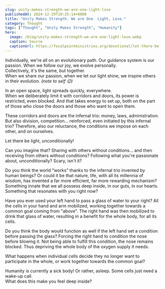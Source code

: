 ```yaml
---
slug: unity-makes-strength-we-are-one-light-love
publishedAt: 2024-12-29T10:25:14+0800
title: "Unity Makes Strength. We are One. Light, Love."
category: Thought
tags: ["Thought", "Unity Makes Strength", "Humanity"]
hero:
  image: /blog/unity-makes-strength-we-are-one-light-love.webp
  caption: Source
  captionUrl: https://focalpointministries.org/devotional/let-there-be-light/
---
```



Individually, we're all on an evolutionary path. Our guidance system is our passion. When we follow our joy, we evolve personally.  
Collectively, it's the same, but together.  
When we share our passion, when we let our light shine, we inspire others in their evolution. _(note to self 😉)_

In an open space, light spreads quickly, everywhere.  
When we deliberately limit it with corridors and doors, its power is restricted, even blocked. And that takes energy to set up, both on the part of those who close the doors and those who want to open them.

These corridors and doors are the infernal trio: money, laws, administration. But also division, competition… reinforced, even initiated by this infernal trio? Therefore, also our reluctance, the conditions we impose on each other, and on ourselves.

Let there be light, unconditionally!

Can you imagine that? Sharing with others without conditions… and then receiving from others without conditions? Following what you're passionate about, unconditionally? Scary, isn't it?

Do you think the world "works" thanks to the infernal trio invented by human beings? Or could it be that nature, life, with all its millennia of wisdom, has invented a far more efficient, far more rewarding mechanism? Something innate that we all possess deep inside, in our guts, in our hearts. Something that resonates with you right now?

Have you ever used your left hand to pass a glass of water to your right? All the cells in your hand and arm mobilized, working together towards a common goal coming from "above". The right hand was then mobilized to drink that glass of water, resulting in a benefit for the whole body, for all its cells.

Do you think the body would function as well if the left hand set a condition before passing the glass? Forcing the right hand to condition the nose before blowing it. Not being able to fulfill this condition, the nose remains blocked. Thus depriving the whole body of the oxygen supply it needs.

What happens when individual cells decide they no longer want to participate in the whole, or work together towards the common goal?

Humanity is currently a sick body! Or rather, asleep. Some cells just need a wake-up call.  
What does this make you feel deep inside?
